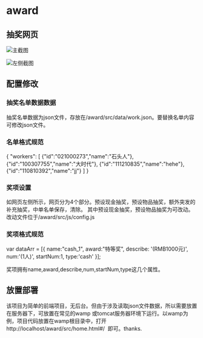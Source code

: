 # award

## 抽奖网页

![主截图](
http://otfpsk942.bkt.clouddn.com/award_main.png "主页面")

![左侧截图](
http://otfpsk942.bkt.clouddn.com/award_left.png "左侧页面")


## 配置修改
### 抽奖名单数据数据
抽奖名单数据为json文件，存放在/award/src/data/work.json。要替换名单内容可修改json文件。

### 名单格式规范
{
 "workers": [
{"id":"021000273","name":"石头人"},
{"id":"100307755","name":"大时代"},
{"id":"111210835","name":"hehe"},
{"id":"110810392","name":"jj"}
]
}


### 奖项设置
 如网页左侧所示，网页分为4个部分。预设现金抽奖，预设物品抽奖，额外突发的补充抽奖，中单名单保存，清除。
 其中预设现金抽奖，预设物品抽奖为可改动。
 改动文件位于/award/src/js/config.js
 
### 奖项格式规范

 var dataArr = [{
	name:"cash_1",
	award:"特等奖",
	describe: '(RMB1000元)',
	num:'(1人)',
	startNum:1,
	type:'cash'
}];

奖项拥有name,award,describe,num,startNum,type这几个属性。


## 放置部署
  该项目为简单的前端项目，无后台。但由于涉及读取json文件数据，所以需要放置在服务器下，可放置在常见的wamp 或tomcat服务器环境下运行。以wamp为例，项目代码放置在wamp根目录中，打开http://localhost/award/src/home.html#/  即可。thanks.

  
  
 
